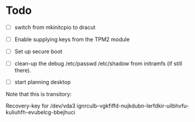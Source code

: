 # Todo

- [ ] switch from mkinitcpio to dracut
- [ ] Enable supplying keys from the TPM2 module
- [ ] Set up secure boot
- [ ] clean-up the debug /etc/passwd /etc/shadow from initramfs (if still there).
- [ ] start planning desktop


Note that this is transitory:

Recovery-key for /dev/vda3 ignrculb-vgkfiffd-nujkdubn-lerfdkir-uilbhvfu-kuliuhfh-evubelcg-bbejhuci


